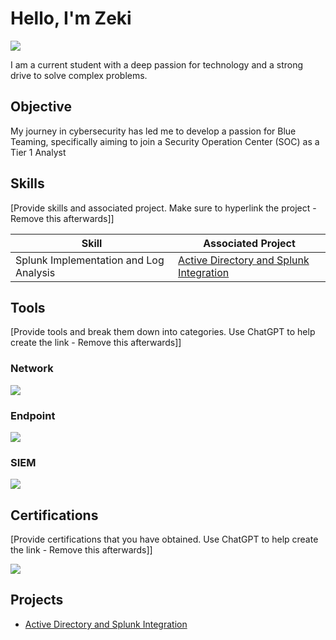 # Hello, I'm Zeki
<a href="www.linkedin.com/in/zeki-arroyo"><img src="https://img.shields.io/badge/-LinkedIn-0072b1?&style=for-the-badge&logo=linkedin&logoColor=white" /></a>


I am a current student with a deep passion for technology and a strong drive to solve complex problems.

## Objective

My journey in cybersecurity has led me to develop a passion for Blue Teaming, specifically aiming to join a Security Operation Center (SOC) as a Tier 1 Analyst

## Skills
[Provide skills and associated project. Make sure to hyperlink the project - Remove this afterwards]]

| Skill                                         | Associated Project         |
|-----------------------------------------------|----------------------------|
| Splunk Implementation and Log Analysis         | <a href="https://github.com/Zekee00a/Active-Directory-Configuration/tree/main">Active Directory and Splunk Integration</a>|

## Tools
[Provide tools and break them down into categories. Use ChatGPT to help create the link - Remove this afterwards]]

### Network
<div>
    <img src="https://img.shields.io/badge/-Wireshark-1679A7?&style=for-the-badge&logo=Wireshark&logoColor=white" />
    
</div>

### Endpoint
<div>
    <img src="https://img.shields.io/badge/-Microsoft_Defender_for_Endpoint-00A4EF?&style=for-the-badge&logo=Microsoft&logoColor=white" />

</div>

### SIEM
<div>
    <img src="https://img.shields.io/badge/-Splunk-000000?&style=for-the-badge&logo=Splunk&logoColor=white" />

</div>

## Certifications
[Provide certifications that you have obtained. Use ChatGPT to help create the link - Remove this afterwards]]
<div>
<img src="https://img.shields.io/badge/-A%2B-FF0000?&style=for-the-badge&logo=CompTIA&logoColor=white" />

</div>

## Projects
- <a href="https://github.com/Zekee00a/Active-Directory-Configuration/tree/main">Active Directory and Splunk Integration</a>
